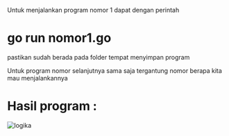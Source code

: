 Untuk menjalankan program nomor 1 dapat dengan perintah 

# go run nomor1.go 

pastikan sudah berada pada folder tempat menyimpan program

Untuk program nomor selanjutnya sama saja tergantung nomor berapa kita mau menjalankannya

# Hasil program :


![logika](https://github.com/faturohim/Intern/assets/74387619/a2a35904-56ab-47f4-84a7-c35eb4dbdb3a)
